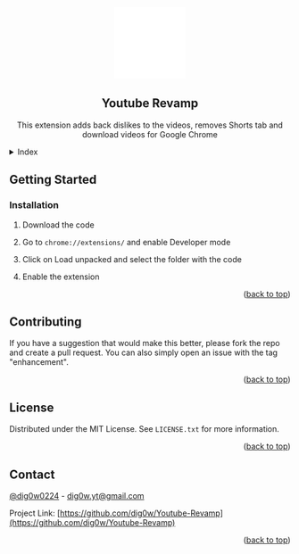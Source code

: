 <!-- PROJECT LOGO -->
<br />
<div align="center">
  <img src=icons/logo_128x.png>
  <h2 align="center">Youtube Revamp</h2>

  <p align="center">
    This extension adds back dislikes to the videos, removes Shorts tab and download videos for Google Chrome
  </p>
</div>



<!-- Index -->
<details>
  <summary>Index</summary>
  <ol>
    <li>
      <a href="#getting-started">Getting Started</a>
      <ul>
        <li><a href="#installation">Installation</a></li>
      </ul>
    </li>
    <li><a href="#contributing">Contributing</a></li>
    <li><a href="#license">License</a></li>
    <li><a href="#contact">Contact</a></li>
  </ol>
</details>


<!-- GETTING STARTED -->
## Getting Started

### Installation

1. Download the code

2. Go to `chrome://extensions/` and enable Developer mode

3. Click on Load unpacked and select the folder with the code

4. Enable the extension

<p align="right">(<a href="#readme-top">back to top</a>)</p>



<!-- CONTRIBUTING -->
## Contributing

If you have a suggestion that would make this better, please fork the repo and create a pull request. You can also simply open an issue with the tag "enhancement".

<p align="right">(<a href="#readme-top">back to top</a>)</p>



<!-- LICENSE -->
## License

Distributed under the MIT License. See `LICENSE.txt` for more information.

<p align="right">(<a href="#readme-top">back to top</a>)</p>



<!-- CONTACT -->
## Contact

[@dig0w0224](https://twitter.com/dig0w0224) - dig0w.yt@gmail.com

Project Link: [https://github.com/dig0w/Youtube-Revamp](https://github.com/dig0w/Youtube-Revamp)

<p align="right">(<a href="#readme-top">back to top</a>)</p>
